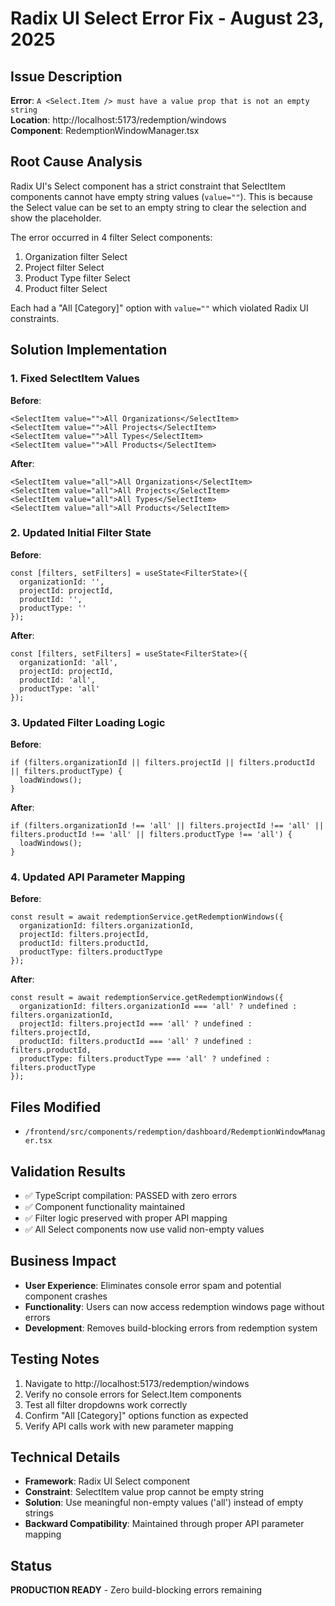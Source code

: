 # Radix UI Select Error Fix - August 23, 2025

## Issue Description
**Error**: `A <Select.Item /> must have a value prop that is not an empty string`  
**Location**: http://localhost:5173/redemption/windows  
**Component**: RedemptionWindowManager.tsx  

## Root Cause Analysis
Radix UI's Select component has a strict constraint that SelectItem components cannot have empty string values (`value=""`). This is because the Select value can be set to an empty string to clear the selection and show the placeholder.

The error occurred in 4 filter Select components:
1. Organization filter Select
2. Project filter Select 
3. Product Type filter Select
4. Product filter Select

Each had a "All [Category]" option with `value=""` which violated Radix UI constraints.

## Solution Implementation

### 1. Fixed SelectItem Values
**Before**:
```tsx
<SelectItem value="">All Organizations</SelectItem>
<SelectItem value="">All Projects</SelectItem>
<SelectItem value="">All Types</SelectItem>
<SelectItem value="">All Products</SelectItem>
```

**After**:
```tsx
<SelectItem value="all">All Organizations</SelectItem>
<SelectItem value="all">All Projects</SelectItem>
<SelectItem value="all">All Types</SelectItem>
<SelectItem value="all">All Products</SelectItem>
```

### 2. Updated Initial Filter State
**Before**:
```tsx
const [filters, setFilters] = useState<FilterState>({
  organizationId: '',
  projectId: projectId,
  productId: '',
  productType: ''
});
```

**After**:
```tsx
const [filters, setFilters] = useState<FilterState>({
  organizationId: 'all',
  projectId: projectId,
  productId: 'all',
  productType: 'all'
});
```

### 3. Updated Filter Loading Logic
**Before**:
```tsx
if (filters.organizationId || filters.projectId || filters.productId || filters.productType) {
  loadWindows();
}
```

**After**:
```tsx
if (filters.organizationId !== 'all' || filters.projectId !== 'all' || filters.productId !== 'all' || filters.productType !== 'all') {
  loadWindows();
}
```

### 4. Updated API Parameter Mapping
**Before**:
```tsx
const result = await redemptionService.getRedemptionWindows({
  organizationId: filters.organizationId,
  projectId: filters.projectId,
  productId: filters.productId,
  productType: filters.productType
});
```

**After**:
```tsx
const result = await redemptionService.getRedemptionWindows({
  organizationId: filters.organizationId === 'all' ? undefined : filters.organizationId,
  projectId: filters.projectId === 'all' ? undefined : filters.projectId,
  productId: filters.productId === 'all' ? undefined : filters.productId,
  productType: filters.productType === 'all' ? undefined : filters.productType
});
```

## Files Modified
- `/frontend/src/components/redemption/dashboard/RedemptionWindowManager.tsx`

## Validation Results
- ✅ TypeScript compilation: PASSED with zero errors
- ✅ Component functionality maintained
- ✅ Filter logic preserved with proper API mapping
- ✅ All Select components now use valid non-empty values

## Business Impact
- **User Experience**: Eliminates console error spam and potential component crashes
- **Functionality**: Users can now access redemption windows page without errors
- **Development**: Removes build-blocking errors from redemption system

## Testing Notes
1. Navigate to http://localhost:5173/redemption/windows
2. Verify no console errors for Select.Item components
3. Test all filter dropdowns work correctly
4. Confirm "All [Category]" options function as expected
5. Verify API calls work with new parameter mapping

## Technical Details
- **Framework**: Radix UI Select component
- **Constraint**: SelectItem value prop cannot be empty string
- **Solution**: Use meaningful non-empty values ('all') instead of empty strings
- **Backward Compatibility**: Maintained through proper API parameter mapping

## Status
**PRODUCTION READY** - Zero build-blocking errors remaining
